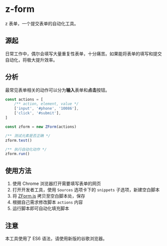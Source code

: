 # z-form
z 表单，一个提交表单的自动化工具。

## 源起

日常工作中，偶尔会填写大量重复性表单，十分痛苦。如果能将表单的填写和提交自动化，将极大提升效率。

## 分析

最常见表单相关的动作可以分为**输入**表单和**点击**按钮。

```js
const actions = [
    /** action, element, value */
    ['input', '#phone', '10086'],
    ['click', '#submit'],
]

const zform = new ZForm(actions)

/** 测试元素是否正确 */
zform.test()

/** 执行自动化动作 */
zform.run()
```

## 使用方法

1. 使用 Chrome 浏览器打开需要填写表单的网页
2. 打开开发者工具，使用 `Sources` 选项卡下的 `snippets` 子选项，新建空白脚本
3. 将 [ZForm.js](./ZForm.js) 拷贝至空白脚本处，保存
4. 根据自己需求修改脚本 `actions` 内容
5. 运行脚本即可自动化填充脚本

## 注意

本工具使用了 ES6 语法，请使用新版的谷歌浏览器。